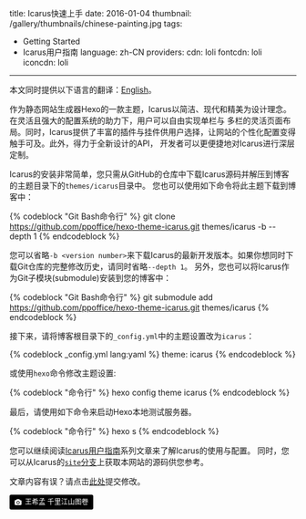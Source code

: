 title: Icarus快速上手
date: 2016-01-04
thumbnail: /gallery/thumbnails/chinese-painting.jpg
tags:
- Getting Started
- Icarus用户指南
language: zh-CN
providers:
    cdn: loli
    fontcdn: loli
    iconcdn: loli
---

<div class="notification is-success is-size-6">
本文同时提供以下语言的翻译：<a href="{% post_path en/Getting-Started %}">English</a>。
</div>

作为静态网站生成器Hexo的一款主题，Icarus以简洁、现代和精美为设计理念。在灵活且强大的配置系统的助力下，用户可以自由实现单栏与
多栏的灵活页面布局。同时，Icarus提供了丰富的插件与挂件供用户选择，让网站的个性化配置变得触手可及。此外，得力于全新设计的API，
开发者可以更便捷地对Icarus进行深层定制。

<!-- more -->

Icarus的安装非常简单，您只需从GitHub的仓库中下载Icarus源码并解压到博客的主题目录下的`themes/icarus`目录中。
您也可以使用如下命令将此主题下载到博客中：

{% codeblock "Git Bash命令行" %}
git clone https://github.com/ppoffice/hexo-theme-icarus.git themes/icarus -b <version number> --depth 1
{% endcodeblock %}

您可以省略`-b <version number>`来下载Icarus的最新开发版本。如果你想同时下载Git仓库的完整修改历史，请同时省略`--depth 1`。
另外，您也可以将Icarus作为Git子模块(submodule)安装到您的博客中：

{% codeblock "Git Bash命令行" %}
git submodule add https://github.com/ppoffice/hexo-theme-icarus.git themes/icarus
{% endcodeblock %}

接下来，请将博客根目录下的`_config.yml`中的主题设置改为`icarus`：

{% codeblock _config.yml lang:yaml %}
theme: icarus
{% endcodeblock %}

或使用`hexo`命令修改主题设置:

{% codeblock "命令行" %}
hexo config theme icarus
{% endcodeblock %}


最后，请使用如下命令来启动Hexo本地测试服务器。

{% codeblock "命令行" %}
hexo s
{% endcodeblock %}

您可以继续阅读[Icarus用户指南](/hexo-theme-icarus/tags/Icarus用户指南/)系列文章来了解Icarus的使用与配置。
同时，您可以从Icarus的[`site`分支](https://github.com/ppoffice/hexo-theme-icarus/tree/site)上获取本网站的源码供您参考。

<div class="notification is-warning is-size-6">
文章内容有误？请点击<a href="https://github.com/ppoffice/hexo-theme-icarus/edit/site/source/_posts/zh-CN/Getting-Started.md">此处</a>提交修改。
</div>

<a style="background-color:black;color:white;text-decoration:none;padding:4px 6px;font-size:12px;line-height:1.2;display:inline-block;border-radius:3px" href="https://www.dpm.org.cn/collection/paint/228354.html" target="_blank" rel="noopener noreferrer"><span style="display:inline-block;padding:2px 3px"><svg xmlns="http://www.w3.org/2000/svg" style="height:12px;width:auto;position:relative;vertical-align:middle;top:-1px;fill:white" viewBox="0 0 32 32"><title>unsplash-logo</title><path d="M20.8 18.1c0 2.7-2.2 4.8-4.8 4.8s-4.8-2.1-4.8-4.8c0-2.7 2.2-4.8 4.8-4.8 2.7.1 4.8 2.2 4.8 4.8zm11.2-7.4v14.9c0 2.3-1.9 4.3-4.3 4.3h-23.4c-2.4 0-4.3-1.9-4.3-4.3v-15c0-2.3 1.9-4.3 4.3-4.3h3.7l.8-2.3c.4-1.1 1.7-2 2.9-2h8.6c1.2 0 2.5.9 2.9 2l.8 2.4h3.7c2.4 0 4.3 1.9 4.3 4.3zm-8.6 7.5c0-4.1-3.3-7.5-7.5-7.5-4.1 0-7.5 3.4-7.5 7.5s3.3 7.5 7.5 7.5c4.2-.1 7.5-3.4 7.5-7.5z"></path></svg></span><span style="display:inline-block;padding:2px 3px">王希孟 千里江山图卷</span></a>
